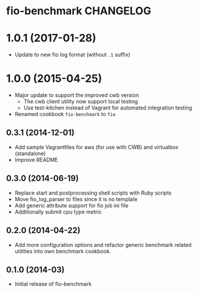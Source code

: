 # fio-benchmark CHANGELOG

# 1.0.1 (2017-01-28)

* Update to new fio log format (without `.1` suffix)

# 1.0.0 (2015-04-25)

* Major update to support the improved cwb version
    * The cwb client utility now support local testing
    * Use test-kitchen instead of Vagrant for automated integration testing
* Renamed cookbook `fio-benchmark` to `fio`

## 0.3.1 (2014-12-01)

* Add sample Vagrantfiles for aws (for use with CWB) and virtualbox (standalone)
* Improve README

## 0.3.0 (2014-06-19)

* Replace start and postprocessing shell scripts with Ruby scripts
* Move fio_log_parser to files since it is no template
* Add generic attribute support for fio job ini file
* Additionally submit cpu type metric


## 0.2.0 (2014-04-22)

* Add more configuration options and refactor generic benchmark related utilities into own benchmark cookbook.

## 0.1.0 (2014-03)

*  Initial release of fio-benchmark